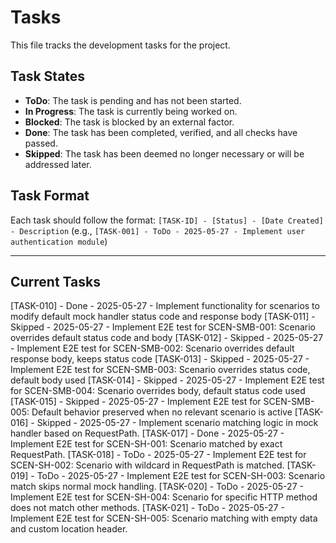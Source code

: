 # Tasks

This file tracks the development tasks for the project.

## Task States
- **ToDo**: The task is pending and has not been started.
- **In Progress**: The task is currently being worked on.
- **Blocked**: The task is blocked by an external factor.
- **Done**: The task has been completed, verified, and all checks have passed.
- **Skipped**: The task has been deemed no longer necessary or will be addressed later.

## Task Format
Each task should follow the format:
`[TASK-ID] - [Status] - [Date Created] - Description`
(e.g., `[TASK-001] - ToDo - 2025-05-27 - Implement user authentication module`)

---

## Current Tasks

[TASK-010] - Done - 2025-05-27 - Implement functionality for scenarios to modify default mock handler status code and response body
[TASK-011] - Skipped - 2025-05-27 - Implement E2E test for SCEN-SMB-001: Scenario overrides default status code and body
[TASK-012] - Skipped - 2025-05-27 - Implement E2E test for SCEN-SMB-002: Scenario overrides default response body, keeps status code
[TASK-013] - Skipped - 2025-05-27 - Implement E2E test for SCEN-SMB-003: Scenario overrides status code, default body used
[TASK-014] - Skipped - 2025-05-27 - Implement E2E test for SCEN-SMB-004: Scenario overrides body, default status code used
[TASK-015] - Skipped - 2025-05-27 - Implement E2E test for SCEN-SMB-005: Default behavior preserved when no relevant scenario is active
[TASK-016] - Skipped - 2025-05-27 - Implement scenario matching logic in mock handler based on RequestPath.
[TASK-017] - Done - 2025-05-27 - Implement E2E test for SCEN-SH-001: Scenario matched by exact RequestPath.
[TASK-018] - ToDo - 2025-05-27 - Implement E2E test for SCEN-SH-002: Scenario with wildcard in RequestPath is matched.
[TASK-019] - ToDo - 2025-05-27 - Implement E2E test for SCEN-SH-003: Scenario match skips normal mock handling.
[TASK-020] - ToDo - 2025-05-27 - Implement E2E test for SCEN-SH-004: Scenario for specific HTTP method does not match other methods.
[TASK-021] - ToDo - 2025-05-27 - Implement E2E test for SCEN-SH-005: Scenario matching with empty data and custom location header.
